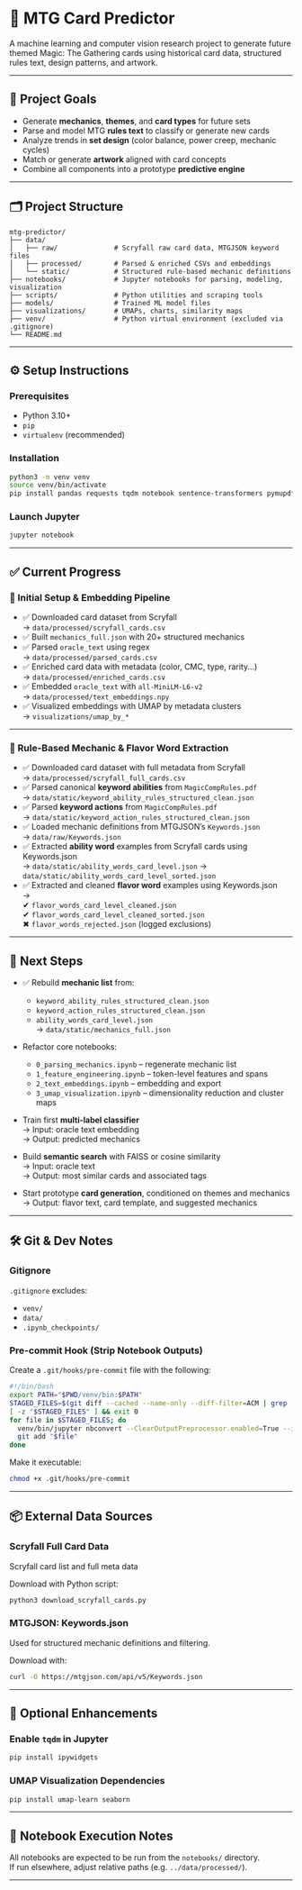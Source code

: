 # 🧠 MTG Card Predictor

A machine learning and computer vision research project to generate future themed Magic: The Gathering cards using historical card data, structured rules text, design patterns, and artwork.

---

## 🎯 Project Goals

- Generate **mechanics**, **themes**, and **card types** for future sets  
- Parse and model MTG **rules text** to classify or generate new cards  
- Analyze trends in **set design** (color balance, power creep, mechanic cycles)  
- Match or generate **artwork** aligned with card concepts  
- Combine all components into a prototype **predictive engine**

---

## 🗂️ Project Structure

```plaintext
mtg-predictor/
├── data/
│   ├── raw/              # Scryfall raw card data, MTGJSON keyword files
│   ├── processed/        # Parsed & enriched CSVs and embeddings
│   └── static/           # Structured rule-based mechanic definitions
├── notebooks/            # Jupyter notebooks for parsing, modeling, visualization
├── scripts/              # Python utilities and scraping tools
├── models/               # Trained ML model files
├── visualizations/       # UMAPs, charts, similarity maps
├── venv/                 # Python virtual environment (excluded via .gitignore)
└── README.md
```

---

## ⚙️ Setup Instructions

### Prerequisites

- Python 3.10+
- `pip`
- `virtualenv` (recommended)

### Installation

```bash
python3 -m venv venv
source venv/bin/activate
pip install pandas requests tqdm notebook sentence-transformers pymupdf
```

### Launch Jupyter

```bash
jupyter notebook
```

---

## ✅ Current Progress

### 📌 Initial Setup & Embedding Pipeline

- ✅ Downloaded card dataset from Scryfall  
  → `data/processed/scryfall_cards.csv`  
- ✅ Built `mechanics_full.json` with 20+ structured mechanics  
- ✅ Parsed `oracle_text` using regex  
  → `data/processed/parsed_cards.csv`  
- ✅ Enriched card data with metadata (color, CMC, type, rarity...)  
  → `data/processed/enriched_cards.csv`  
- ✅ Embedded `oracle_text` with `all-MiniLM-L6-v2`  
  → `data/processed/text_embeddings.npy`  
- ✅ Visualized embeddings with UMAP by metadata clusters  
  → `visualizations/umap_by_*`

---

### 📘 Rule-Based Mechanic & Flavor Word Extraction
- ✅ Downloaded card dataset with full metadata from Scryfall  
  → `data/processed/scryfall_full_cards.csv`  
- ✅ Parsed canonical **keyword abilities** from `MagicCompRules.pdf`  
  → `data/static/keyword_ability_rules_structured_clean.json`  
- ✅ Parsed **keyword actions** from `MagicCompRules.pdf`  
  → `data/static/keyword_action_rules_structured_clean.json`  
- ✅ Loaded mechanic definitions from MTGJSON’s `Keywords.json`  
  → `data/raw/Keywords.json`
- ✅ Extracted **ability word** examples from Scryfall cards using Keywords.json  
  → `data/static/ability_words_card_level.json` 
  → `data/static/ability_words_card_level_sorted.json`   
- ✅ Extracted and cleaned **flavor word** examples using Keywords.json  
  →  
    ✔ `flavor_words_card_level_cleaned.json`  
    ✔ `flavor_words_card_level_cleaned_sorted.json`  
    ✖ `flavor_words_rejected.json` (logged exclusions)  

---

## 🔮 Next Steps

- ✅ Rebuild **mechanic list** from:
  - `keyword_ability_rules_structured_clean.json`
  - `keyword_action_rules_structured_clean.json`
  - `ability_words_card_level.json`  
  → `data/static/mechanics_full.json`

- Refactor core notebooks:
  - `0_parsing_mechanics.ipynb` – regenerate mechanic list  
  - `1_feature_engineering.ipynb` – token-level features and spans  
  - `2_text_embeddings.ipynb` – embedding and export  
  - `3_umap_visualization.ipynb` – dimensionality reduction and cluster maps

- Train first **multi-label classifier**  
  → Input: oracle text embedding  
  → Output: predicted mechanics

- Build **semantic search** with FAISS or cosine similarity  
  → Input: oracle text  
  → Output: most similar cards and associated tags

- Start prototype **card generation**, conditioned on themes and mechanics  
  → Output: flavor text, card template, and suggested mechanics

---

## 🛠️ Git & Dev Notes

### Gitignore

`.gitignore` excludes:
- `venv/`
- `data/`
- `.ipynb_checkpoints/`

### Pre-commit Hook (Strip Notebook Outputs)

Create a `.git/hooks/pre-commit` file with the following:

```bash
#!/bin/bash
export PATH="$PWD/venv/bin:$PATH"
STAGED_FILES=$(git diff --cached --name-only --diff-filter=ACM | grep '\.ipynb$')
[ -z "$STAGED_FILES" ] && exit 0
for file in $STAGED_FILES; do
  venv/bin/jupyter nbconvert --ClearOutputPreprocessor.enabled=True --inplace "$file"
  git add "$file"
done
```

Make it executable:

```bash
chmod +x .git/hooks/pre-commit
```

---

## 📦 External Data Sources

### Scryfall Full Card Data
Scryfall card list and full meta data

Download with Python script: 
```bash
python3 download_scryfall_cards.py
```

### MTGJSON: Keywords.json

Used for structured mechanic definitions and filtering.

Download with:

```bash
curl -O https://mtgjson.com/api/v5/Keywords.json
```

---

## 🧪 Optional Enhancements

### Enable `tqdm` in Jupyter

```bash
pip install ipywidgets
```

### UMAP Visualization Dependencies

```bash
pip install umap-learn seaborn
```

---

## 📝 Notebook Execution Notes

All notebooks are expected to be run from the `notebooks/` directory.  
If run elsewhere, adjust relative paths (e.g. `../data/processed/`).

---
